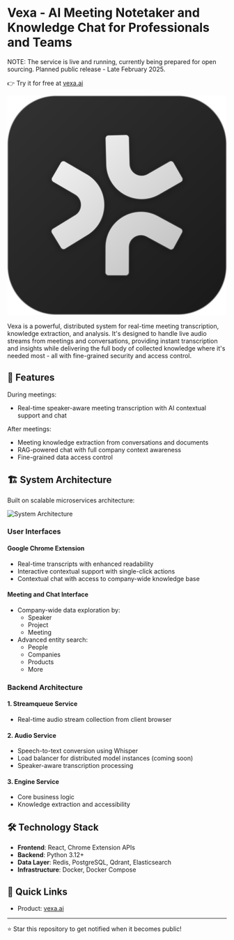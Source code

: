 # Vexa - AI Meeting Notetaker and Knowledge Chat for Professionals and Teams

NOTE: The service is live and running, currently being prepared for open sourcing. Planned public release - Late February 2025.

👉 Try it for free at [vexa.ai](https://vexa.ai)

![Vexa Logo](assets/logodark.svg)

Vexa is a powerful, distributed system for real-time meeting transcription, knowledge extraction, and analysis. It's designed to handle live audio streams from meetings and conversations, providing instant transcription and insights while delivering the full body of collected knowledge where it's needed most - all with fine-grained security and access control.

## 🚀 Features

During meetings:
- Real-time speaker-aware meeting transcription with AI contextual support and chat

After meetings:
- Meeting knowledge extraction from conversations and documents 
- RAG-powered chat with full company context awareness
- Fine-grained data access control

## 🏗 System Architecture

Built on scalable microservices architecture:

![System Architecture](assets/architecture-placeholder.png)

### User Interfaces

#### Google Chrome Extension
- Real-time transcripts with enhanced readability
- Interactive contextual support with single-click actions
- Contextual chat with access to company-wide knowledge base

#### Meeting and Chat Interface
- Company-wide data exploration by:
  - Speaker
  - Project
  - Meeting
- Advanced entity search:
  - People
  - Companies
  - Products
  - More

### Backend Architecture

#### 1. Streamqueue Service
- Real-time audio stream collection from client browser

#### 2. Audio Service
- Speech-to-text conversion using Whisper
- Load balancer for distributed model instances (coming soon)
- Speaker-aware transcription processing

#### 3. Engine Service
- Core business logic
- Knowledge extraction and accessibility

## 🛠 Technology Stack

- **Frontend**: React, Chrome Extension APIs
- **Backend**: Python 3.12+
- **Data Layer**: Redis, PostgreSQL, Qdrant, Elasticsearch
- **Infrastructure**: Docker, Docker Compose

## 🔗 Quick Links

- Product: [vexa.ai](https://vexa.ai)

---

⭐ Star this repository to get notified when it becomes public!